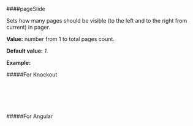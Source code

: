 ﻿####pageSlide

Sets how many pages should be visible (to the left and to the right from current) in pager.

**Value:** number from 1 to  total pages count.

**Default value:** *1*.

**Example:**

#####For Knockout
<!--Start the highlighter-->
<pre class="brush: html">
	<div id="test-knockout" data-bind="tgrid: { provider: itemsProvider, enablePaging: true, pageSlide: 3}">
	</div>
</pre>

#####For Angular

<pre class="brush: html">
	<t-grid id="test-angular" provider="itemsProvider" enablePaging="true" pageSlide="3">
	</t-grid>
</pre>

#####

<script type="text/javascript">
    SyntaxHighlighter.highlight();
</script>
